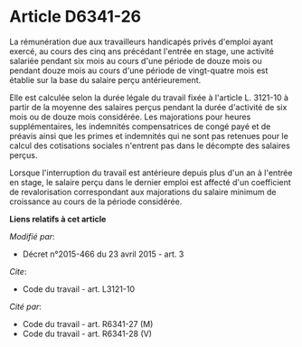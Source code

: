 # Article D6341-26

La rémunération due aux travailleurs handicapés privés d'emploi ayant exercé, au cours des cinq ans précédant l'entrée en
stage, une activité salariée pendant six mois au cours d'une période de douze mois ou pendant douze mois au cours d'une
période de vingt-quatre mois est établie sur la base du salaire perçu antérieurement. 

Elle est calculée selon la durée légale du travail fixée à l'article L. 3121-10 à partir de la moyenne des salaires perçus
pendant la durée d'activité de six mois ou de douze mois considérée. Les majorations pour heures supplémentaires, les
indemnités compensatrices de congé payé et de préavis ainsi que les primes et indemnités qui ne sont pas retenues pour le
calcul des cotisations sociales n'entrent pas dans le décompte des salaires perçus. 

Lorsque l'interruption du travail est antérieure depuis plus d'un an à l'entrée en stage, le salaire perçu dans le dernier
emploi est affecté d'un coefficient de revalorisation correspondant aux majorations du salaire minimum de croissance au cours
de la période considérée.

**Liens relatifs à cet article**

_Modifié par_:

  - Décret n°2015-466 du 23 avril 2015 - art. 3

_Cite_:

  - Code du travail - art. L3121-10

_Cité par_:

  - Code du travail - art. R6341-27 (M)
  - Code du travail - art. R6341-28 (V)
